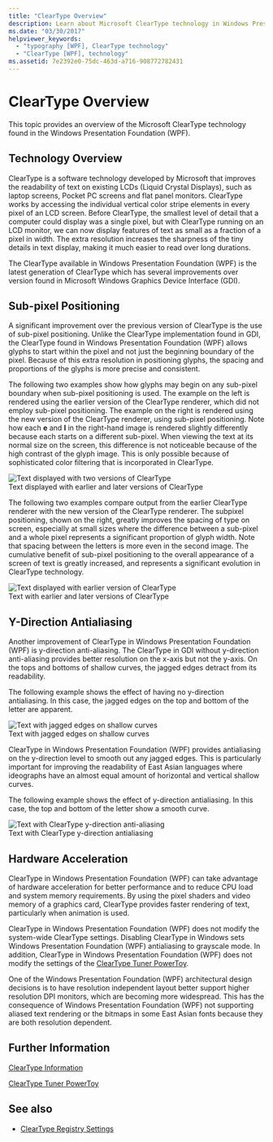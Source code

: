```yaml
---
title: "ClearType Overview"
description: Learn about Microsoft ClearType technology in Windows Presentation Foundation (WPF).
ms.date: "03/30/2017"
helpviewer_keywords: 
  - "typography [WPF], ClearType technology"
  - "ClearType [WPF], technology"
ms.assetid: 7e2392e0-75dc-463d-a716-908772782431
---
```

# ClearType Overview
This topic provides an overview of the Microsoft ClearType technology found in the Windows Presentation Foundation (WPF).  

<a name="overview"></a>
## Technology Overview  
 ClearType is a software technology developed by Microsoft that improves the readability of text on existing LCDs (Liquid Crystal Displays), such as laptop screens, Pocket PC screens and flat panel monitors.  ClearType works by accessing the individual vertical color stripe elements in every pixel of an LCD screen. Before ClearType, the smallest level of detail that a computer could display was a single pixel, but with ClearType running on an LCD monitor, we can now display features of text as small as a fraction of a pixel in width. The extra resolution increases the sharpness of the tiny details in text display, making it much easier to read over long durations.  
  
 The ClearType available in Windows Presentation Foundation (WPF) is the latest generation of ClearType which has several improvements over version found in Microsoft Windows Graphics Device Interface (GDI).  
  
<a name="sub-pixel_positioning"></a>
## Sub-pixel Positioning  
 A significant improvement over the previous version of ClearType is the use of sub-pixel positioning. Unlike the ClearType implementation found in GDI, the ClearType found in Windows Presentation Foundation (WPF) allows glyphs to start within the pixel and not just the beginning boundary of the pixel. Because of this extra resolution in positioning glyphs, the spacing and proportions of the glyphs is more precise and consistent.  
  
 The following two examples show how glyphs may begin on any sub-pixel boundary when sub-pixel positioning is used. The example on the left is rendered using the earlier version of the ClearType renderer, which did not employ sub-pixel positioning. The example on the right is rendered using the new version of the ClearType renderer, using sub-pixel positioning. Note how each **e** and **l** in the right-hand image is rendered slightly differently because each starts on a different sub-pixel. When viewing the text at its normal size on the screen, this difference is not noticeable because of the high contrast of the glyph image. This is only possible because of sophisticated color filtering that is incorporated in ClearType.  
  
 ![Text displayed with two versions of ClearType](./media/wcpsdk-mmgraphics-text-cleartype-overview-01.png "wcpsdk_mmgraphics_text_cleartype_overview_01")  
Text displayed with earlier and later versions of ClearType  
  
 The following two examples compare output from the earlier ClearType renderer with the new version of the ClearType renderer. The subpixel positioning, shown on the right, greatly improves the spacing of type on screen, especially at small sizes where the difference between a sub-pixel and a whole pixel represents a significant proportion of glyph width. Note that spacing between the letters is more even in the second image. The cumulative benefit of sub-pixel positioning to the overall appearance of a screen of text is greatly increased, and represents a significant evolution in ClearType technology.  
  
 ![Text displayed with earlier version of ClearType](./media/wcpsdk-mmgraphics-text-cleartype-overview-02.png "wcpsdk_mmgraphics_text_cleartype_overview_02")  
Text with earlier and later versions of ClearType  
  
<a name="y-direction_antialiasing"></a>
## Y-Direction Antialiasing  
 Another improvement of ClearType in Windows Presentation Foundation (WPF) is y-direction anti-aliasing. The ClearType in GDI without y-direction anti-aliasing provides better resolution on the x-axis but not the y-axis. On the tops and bottoms of shallow curves, the jagged edges detract from its readability.  
  
 The following example shows the effect of having no y-direction antialiasing. In this case, the jagged edges on the top and bottom of the letter are apparent.  
  
 ![Text with jagged edges on shallow curves](./media/wcpsdk-mmgraphics-text-cleartype-overview-03.png "wcpsdk_mmgraphics_text_cleartype_overview_03")  
Text with jagged edges on shallow curves  
  
 ClearType in Windows Presentation Foundation (WPF) provides antialiasing on the y-direction level to smooth out any jagged edges. This is particularly important for improving the readability of East Asian languages where ideographs have an almost equal amount of horizontal and vertical shallow curves.  
  
 The following example shows the effect of y-direction antialiasing. In this case, the top and bottom of the letter show a smooth curve.  
  
 ![Text with ClearType y&#45;direction anti&#45;aliasing](./media/wcpsdk-mmgraphics-text-cleartype-overview-04.png "wcpsdk_mmgraphics_text_cleartype_overview_04")  
Text with ClearType y-direction antialiasing  
  
<a name="hardware_acceleration"></a>
## Hardware Acceleration  
 ClearType in Windows Presentation Foundation (WPF) can take advantage of hardware acceleration for better performance and to reduce CPU load and system memory requirements. By using the pixel shaders and video memory of a graphics card, ClearType provides faster rendering of text, particularly when animation is used.  
  
 ClearType in Windows Presentation Foundation (WPF) does not modify the system-wide ClearType settings. Disabling ClearType in Windows sets Windows Presentation Foundation (WPF) antialiasing to grayscale mode. In addition, ClearType in Windows Presentation Foundation (WPF) does not modify the settings of the [ClearType Tuner PowerToy](https://www.microsoft.com/typography/ClearTypePowerToy.mspx).  
  
 One of the Windows Presentation Foundation (WPF) architectural design decisions is to have resolution independent layout better support higher resolution DPI monitors, which are becoming more widespread. This has the consequence of Windows Presentation Foundation (WPF) not supporting aliased text rendering or the bitmaps in some East Asian fonts because they are both resolution dependent.  
  
<a name="further_information"></a>
## Further Information  
 [ClearType Information](https://www.microsoft.com/typography/ClearTypeInfo.mspx)  
  
 [ClearType Tuner PowerToy](https://www.microsoft.com/typography/ClearTypePowerToy.mspx)  
  
## See also

- [ClearType Registry Settings](cleartype-registry-settings.md)
